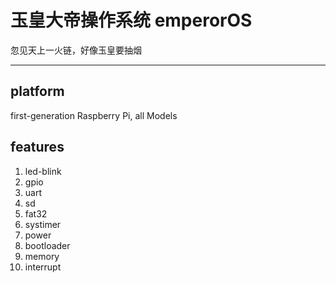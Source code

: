 # 玉皇大帝操作系统 emperorOS
忽见天上一火链，好像玉皇要抽烟

--------------------------------------------------------------

## platform

first-generation Raspberry Pi, all Models

## features

1. led-blink
2. gpio
3. uart
4. sd
5. fat32
6. systimer
7. power
8. bootloader
9. memory
10. interrupt
